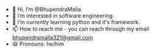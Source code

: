 - 👋 Hi, I’m @BhupendraMalla
- 👀 I’m interested in software engineering.
- 🌱 I’m currently learning python and it's framework.
- 📫 How to reach me - you can reach through my email bhupendramalla321@gmail.com
- 😄 Pronouns: he/him


<!---
BhupendraMalla/BhupendraMalla is a ✨ special ✨ repository because its `README.md` (this file) appears on your GitHub profile.
You can click the Preview link to take a look at your changes.
--->
